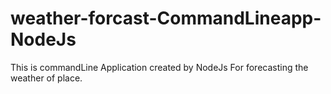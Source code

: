 # weather-forcast-CommandLineapp-NodeJs
This is commandLine Application created by NodeJs For forecasting the weather of place.
